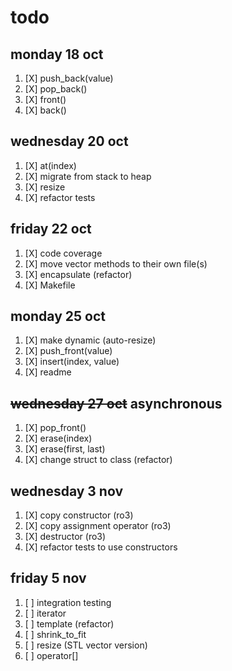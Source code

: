 # todo

## monday 18 oct
1. [X] push_back(value)
1. [X] pop_back()
1. [X] front()
1. [X] back()

## wednesday 20 oct
1. [X] at(index)
1. [X] migrate from stack to heap
1. [X] resize
1. [X] refactor tests

## friday 22 oct
1. [X] code coverage
1. [X] move vector methods to their own file(s)
1. [X] encapsulate (refactor)
1. [X] Makefile

## monday 25 oct
1. [X] make dynamic (auto-resize)
1. [X] push_front(value)
1. [X] insert(index, value)
1. [X] readme

## ~~wednesday 27 oct~~ asynchronous
1. [X] pop_front()
1. [X] erase(index)
1. [X] erase(first, last)
1. [X] change struct to class (refactor)

## wednesday 3 nov
1. [X] copy constructor (ro3)
1. [X] copy assignment operator (ro3)
1. [X] destructor (ro3)
1. [X] refactor tests to use constructors

## friday 5 nov
1. [ ] integration testing
1. [ ] iterator
1. [ ] template (refactor)
1. [ ] shrink_to_fit
1. [ ] resize (STL vector version)
1. [ ] operator[]